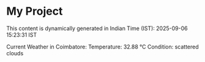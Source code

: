 # My Project

This content is dynamically generated in Indian Time (IST): 2025-09-06 15:23:31 IST


Current Weather in Coimbatore:
Temperature: 32.88 °C
Condition: scattered clouds

